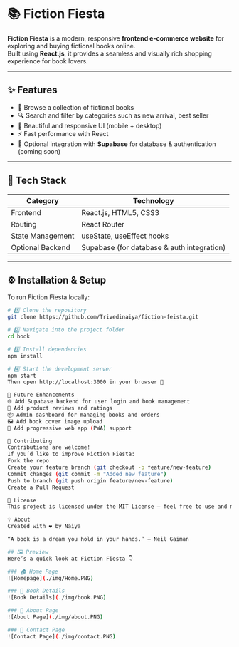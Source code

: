 # 📚 Fiction Fiesta

**Fiction Fiesta** is a modern, responsive **frontend e-commerce website** for exploring and buying fictional books online.  
Built using **React.js**, it provides a seamless and visually rich shopping experience for book lovers.  

---

## ✨ Features

- 📖 Browse a collection of fictional books  
- 🔍 Search and filter by categories such as new arrival, best seller
- 🎨 Beautiful and responsive UI (mobile + desktop)  
- ⚡ Fast performance with React  
- 🔐 Optional integration with **Supabase** for database & authentication (coming soon)

---

## 🧱 Tech Stack

| Category | Technology |
|-----------|-------------|
| Frontend | React.js, HTML5, CSS3 |
| Routing | React Router |
| State Management | useState, useEffect hooks |
| Optional Backend | Supabase (for database & auth integration) |

---

## ⚙️ Installation & Setup

To run Fiction Fiesta locally:

```bash
# 1️⃣ Clone the repository
git clone https://github.com/Trivedinaiya/fiction-feista.git

# 2️⃣ Navigate into the project folder
cd book

# 3️⃣ Install dependencies
npm install

# 4️⃣ Start the development server
npm start
Then open http://localhost:3000 in your browser 🚀

🧩 Future Enhancements
🌐 Add Supabase backend for user login and book management
💬 Add product reviews and ratings
📦 Admin dashboard for managing books and orders
🖼️ Add book cover image upload
📱 Add progressive web app (PWA) support

🤝 Contributing
Contributions are welcome!
If you’d like to improve Fiction Fiesta:
Fork the repo
Create your feature branch (git checkout -b feature/new-feature)
Commit changes (git commit -m "Added new feature")
Push to branch (git push origin feature/new-feature)
Create a Pull Request

📜 License
This project is licensed under the MIT License — feel free to use and modify it.

💡 About
Created with ❤️ by Naiya

“A book is a dream you hold in your hands.” – Neil Gaiman

## 🖼️ Preview
Here’s a quick look at Fiction Fiesta 👇  

### 🏠 Home Page
![Homepage](./img/Home.PNG)

### 📖 Book Details
![Book Details](./img/book.PNG)

### 🛒 About Page
![About Page](./img/about.PNG)

### 📱 Contact Page 
![Contact Page](./img/contact.PNG)


